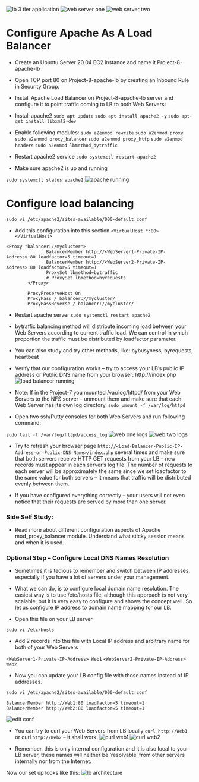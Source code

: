 ![lb 3 tier application](./images/Tooling-Website-Infrastructure-wLB.png)
![web server one](./images/web%20server%20one%20on.jpg)
![web server two](./images/web%20server%20two%20on.jpg)

# Configure Apache As A Load Balancer
- Create an Ubuntu Server 20.04 EC2 instance and name it Project-8-apache-lb

- Open TCP port 80 on Project-8-apache-lb by creating an Inbound Rule in Security Group.

- Install Apache Load Balancer on Project-8-apache-lb server and configure it to point traffic coming to LB to both Web Servers:

- Install apache2
`sudo apt update`
`sudo apt install apache2 -y`
`sudo apt-get install libxml2-dev`

- Enable following modules:
`sudo a2enmod rewrite`
`sudo a2enmod proxy`
`sudo a2enmod proxy_balancer`
`sudo a2enmod proxy_http`
`sudo a2enmod headers`
`sudo a2enmod lbmethod_bytraffic`

- Restart apache2 service
`sudo systemctl restart apache2`

- Make sure apache2 is up and running

`sudo systemctl status apache2`
![apache running](./images/apache%20running%20on%20lb.jpg)

# Configure load balancing

`sudo vi /etc/apache2/sites-available/000-default.conf`

- Add this configuration into this section
`<VirtualHost *:80>  </VirtualHost>`
```
<Proxy "balancer://mycluster">
               BalancerMember http://<WebServer1-Private-IP-Address>:80 loadfactor=5 timeout=1
               BalancerMember http://<WebServer2-Private-IP-Address>:80 loadfactor=5 timeout=1
               ProxySet lbmethod=bytraffic
               # ProxySet lbmethod=byrequests
        </Proxy>

        ProxyPreserveHost On
        ProxyPass / balancer://mycluster/
        ProxyPassReverse / balancer://mycluster/
```

- Restart apache server
`sudo systemctl restart apache2`

- bytraffic balancing method will distribute incoming load between your Web Servers according to current traffic load. We can control in which proportion the traffic must be distributed by loadfactor parameter.

- You can also study and try other methods, like: bybusyness, byrequests, heartbeat

- Verify that our configuration works – try to access your LB’s public IP address or Public DNS name from your browser:
http://<Load-Balancer-Public-IP-Address-or-Public-DNS-Name>/index.php
![load balancer running](./images/load%20balancer%20running.jpg)

- Note: If in the Project-7 you mounted /var/log/httpd/ from your Web Servers to the NFS server – unmount them and make sure that each Web Server has its own log directory.
`sudo umount -f /var/log/httpd`

- Open two ssh/Putty consoles for both Web Servers and run following command:

`sudo tail -f /var/log/httpd/access_log`
![web one logs](./images/web%20one%20logs.jpg)
![web two logs](./images/web%20two%20logs.jpg)

- Try to refresh your browser page 
`http://<Load-Balancer-Public-IP-Address-or-Public-DNS-Name>/index.php` several times and make sure that both servers receive HTTP GET requests from your LB – new records must appear in each server’s log file. The number of requests to each server will be approximately the same since we set loadfactor to the same value for both servers – it means that traffic will be distributed evenly between them.

- If you have configured everything correctly – your users will not even notice that their requests are served by more than one server.

### Side Self Study:
- Read more about different configuration aspects of Apache mod_proxy_balancer module. Understand what sticky session means and when it is used.

### Optional Step – Configure Local DNS Names Resolution
- Sometimes it is tedious to remember and switch between IP addresses, especially if you have a lot of servers under your management.
- What we can do, is to configure local domain name resolution. The easiest way is to use /etc/hosts file, although this approach is not very scalable, but it is very easy to configure and shows the concept well. So let us configure IP address to domain name mapping for our LB.

- Open this file on your LB server

`sudo vi /etc/hosts`

- Add 2 records into this file with Local IP address and arbitrary name for both of your Web Servers

`<WebServer1-Private-IP-Address> Web1`
`<WebServer2-Private-IP-Address> Web2`

- Now you can update your LB config file with those names instead of IP addresses.

`sudo vi /etc/apache2/sites-available/000-default.conf`

```
BalancerMember http://Web1:80 loadfactor=5 timeout=1
BalancerMember http://Web2:80 loadfactor=5 timeout=1
```
![edit conf](./images/edit%20config.jpg)

- You can try to curl your Web Servers from LB locally `curl http://Web1` or curl `http://Web2` – it shall work.
![curl web1](./images/curl%20web%20one.jpg)
![curl web2](./images/curl%20web2.jpg)

- Remember, this is only internal configuration and it is also local to your LB server, these names will neither be ‘resolvable’ from other servers internally nor from the Internet.

Now our set up looks like this:
![lb architecture](./images/project8_final.png)
